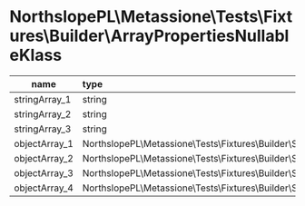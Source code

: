 # NorthslopePL\Metassione\Tests\Fixtures\Builder\ArrayPropertiesNullableKlass

| name | type | defined? | object? | array? | nullable |
| ---- | :--- | :------: | :-----: | :----: | :------: |
| stringArray_1 | string | **YES** | - | **YES** | - |
| stringArray_2 | string | **YES** | - | **YES** | - |
| stringArray_3 | string | **YES** | - | **YES** | - |
| objectArray_1 | NorthslopePL\Metassione\Tests\Fixtures\Builder\SimpleKlass | **YES** | **YES** | **YES** | - |
| objectArray_2 | NorthslopePL\Metassione\Tests\Fixtures\Builder\SimpleKlass | **YES** | **YES** | **YES** | - |
| objectArray_3 | NorthslopePL\Metassione\Tests\Fixtures\Builder\SimpleKlass | **YES** | **YES** | **YES** | - |
| objectArray_4 | NorthslopePL\Metassione\Tests\Fixtures\Builder\SimpleKlass | **YES** | **YES** | **YES** | - |
